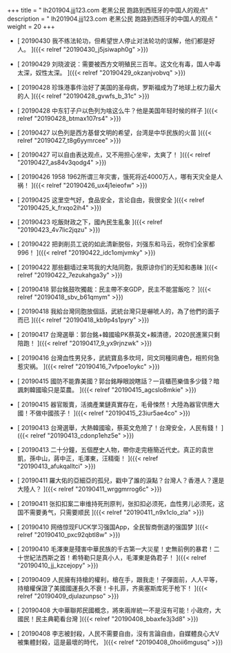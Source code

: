 +++
title = "  lh201904.jjj123.com 老黑公民 跑路到西班牙的中国人的观点"
description = "  lh201904.jjj123.com 老黑公民 跑路到西班牙的中国人的观点  "
weight = 20
+++



* [ 20190430  我不练法轮功，但希望世人停止对法轮功的误解，他们都是好人。  ]({{< relref "20190430_j5jsiwaph0g" >}})


* [ 20190429  刘晓波说：需要被西方文明殖民三百年。这文化有毒，国人中毒太深，奴性太深。  ]({{< relref "20190429_okzanjvobvq" >}})


* [ 20190428  珍珠港事件治好了美国的圣母病，罗斯福成为了地球上权力最大的人  ]({{< relref "20190428_gvwfs_b_31c" >}})


* [ 20190428  中东钉子户以色列为啥这么牛？他是美国年轻时候的样子  ]({{< relref "20190428_btmax107rs4" >}})


* [ 20190427  以色列是西方基督文明的希望，台湾是中华民族的火苗  ]({{< relref "20190427_t8g6yymrcee" >}})


* [ 20190427  可以自由表达观点，又不用担心坐牢，太爽了！  ]({{< relref "20190427_as84v3qodg4" >}})


* [ 20190426  1958 1962所谓三年灾害，饿死将近4000万人，哪有天灾全是人祸！  ]({{< relref "20190426_ux4j1eieofw" >}})


* [ 20190425  这里空气好，食品安全，言论自由，我很安全  ]({{< relref "20190425_k_frxqo2ih4" >}})


* [ 20190423  吃飯財政之下，國內民生亂象  ]({{< relref "20190423_4v7lic2jqzu" >}})


* [ 20190422  把剥削员工说的如此清新脱俗，刘强东和马云，祝你们全家都996！  ]({{< relref "20190422_idc1omjvmky" >}})


* [ 20190422  那些翻墙过来骂我的大陆同胞，我原谅你们的无知和愚昧  ]({{< relref "20190422_7ezukahga3y" >}})


* [ 20190418  郭台銘鼓吹獨裁：民主帶不來GDP，民主不能當飯吃？  ]({{< relref "20190418_sbv_b61qmym" >}})


* [ 20190418  我給台灣同胞放個話，武統台灣只是嚇唬人的，為了他們的面子而已  ]({{< relref "20190418_kb9p4s1pyry" >}})


* [ 20190417  台灣選舉：郭台銘+韓國瑜PK蔡英文+賴清德，2020民進黨只剩陪跑！  ]({{< relref "20190417_9_yx9rjnzwk" >}})


* [ 20190416  台灣血性男兒多，武統寶島多坎坷，同文同種同膚色，相煎何急惹灾祸。  ]({{< relref "20190416_7vfpoe1oykc" >}})


* [ 20190415  國防不能靠美國？郭台銘睜眼說瞎話？一貨櫃芭樂值多少錢？暗諷刺韓國瑜只是菜農。  ]({{< relref "20190415_agcslo8mkie" >}})


* [ 20190415  器官販賣，活摘產業鏈真實存在，毛骨悚然！大陸為器官供應大國！不做中國孩子！  ]({{< relref "20190415_23iur5ae4co" >}})


* [ 20190413  台灣選舉，大熱韓國瑜，蔡英文危險了！台灣安全，人民有錢！  ]({{< relref "20190413_cdonp1ehz5e" >}})


* [ 20190413  二十分鐘，五個歷史人物，帶你走完極簡近代史。真正的袁世凱，孫中山，蔣中正，毛澤東，汪精衛！  ]({{< relref "20190413_afukqalltci" >}})


* [ 20190411  羅大佑的亞細亞的孤兒，戳中了誰的淚點？台灣人？香港人？還是大陸人？  ]({{< relref "20190411_wrggmrrog6c" >}})


* [ 20190411  张扣扣案二审维持死刑原判，张扣扣必须死，血性男儿必须死，这国不需要勇气，只需要顺民  ]({{< relref "20190411_n9x1clo_zla" >}})


* [ 20190410  网络惊现FUCK学习强国App，全民智商倒退的强国梦  ]({{< relref "20190410_pxc92qbtl8w" >}})


* [ 20190410  毛澤東是殘害中華民族的千古第一大災星！史無前例的暴君！二十世紀法西斯之首！希特勒只是真小人，毛澤東是偽君子！  ]({{< relref "20190410_jj_kzcejopy" >}})


* [ 20190409  人民擁有持槍的權利，槍在手，跟我走！子彈面前，人人平等，持槍權保證了美國國運長久不衰！卡扎菲，齐奥塞斯库死于枪下！  ]({{< relref "20190409_djulazunpso" >}})


* [ 20190408  大中華聯邦民國概念，將來兩岸統一不是沒有可能！小政府，大國民！民主典範看台灣  ]({{< relref "20190408_bbaxfe3j3d8" >}})


* [ 20190408  李志被封殺，人民不需要自由，沒有言論自由，自媒體良心大V被集體封殺，這是最壞的時代，  ]({{< relref "20190408_0hoii6mgusq" >}})

